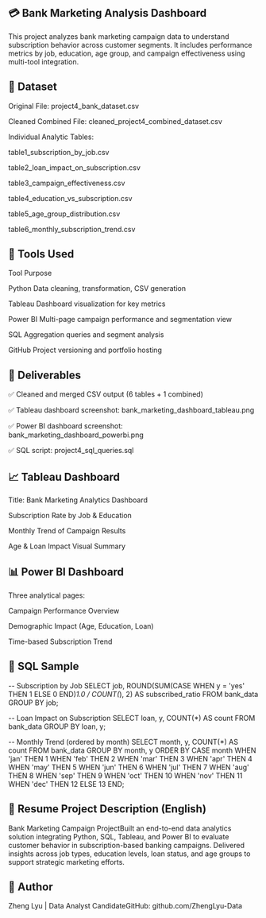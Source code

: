 ## 💳 Bank Marketing Analysis Dashboard

This project analyzes bank marketing campaign data to understand subscription behavior across customer segments. It includes performance metrics by job, education, age group, and campaign effectiveness using multi-tool integration.

## 📁 Dataset

Original File: project4_bank_dataset.csv

Cleaned Combined File: cleaned_project4_combined_dataset.csv

Individual Analytic Tables:

table1_subscription_by_job.csv

table2_loan_impact_on_subscription.csv

table3_campaign_effectiveness.csv

table4_education_vs_subscription.csv

table5_age_group_distribution.csv

table6_monthly_subscription_trend.csv

## 🔧 Tools Used

Tool                 Purpose

Python              Data cleaning, transformation, CSV generation

Tableau             Dashboard visualization for key metrics

Power BI            Multi-page campaign performance and segmentation view

SQL                 Aggregation queries and segment analysis

GitHub              Project versioning and portfolio hosting

## 📌 Deliverables

✅ Cleaned and merged CSV output (6 tables + 1 combined)

✅ Tableau dashboard screenshot: bank_marketing_dashboard_tableau.png

✅ Power BI dashboard screenshot: bank_marketing_dashboard_powerbi.png

✅ SQL script: project4_sql_queries.sql

## 📈 Tableau Dashboard

Title: Bank Marketing Analytics Dashboard

Subscription Rate by Job & Education

Monthly Trend of Campaign Results

Age & Loan Impact Visual Summary

## 📊 Power BI Dashboard

Three analytical pages:

Campaign Performance Overview

Demographic Impact (Age, Education, Loan)

Time-based Subscription Trend

## 🧮 SQL Sample

-- Subscription by Job
SELECT job, 
       ROUND(SUM(CASE WHEN y = 'yes' THEN 1 ELSE 0 END)*1.0 / COUNT(*), 2) AS subscribed_ratio
FROM bank_data
GROUP BY job;

-- Loan Impact on Subscription
SELECT loan, y, COUNT(*) AS count
FROM bank_data
GROUP BY loan, y;

-- Monthly Trend (ordered by month)
SELECT month, y, COUNT(*) AS count
FROM bank_data
GROUP BY month, y
ORDER BY 
  CASE month
    WHEN 'jan' THEN 1
    WHEN 'feb' THEN 2
    WHEN 'mar' THEN 3
    WHEN 'apr' THEN 4
    WHEN 'may' THEN 5
    WHEN 'jun' THEN 6
    WHEN 'jul' THEN 7
    WHEN 'aug' THEN 8
    WHEN 'sep' THEN 9
    WHEN 'oct' THEN 10
    WHEN 'nov' THEN 11
    WHEN 'dec' THEN 12
    ELSE 13
  END;

## 📄 Resume Project Description (English)

Bank Marketing Campaign ProjectBuilt an end-to-end data analytics solution integrating Python, SQL, Tableau, and Power BI to evaluate customer behavior in subscription-based banking campaigns. Delivered insights across job types, education levels, loan status, and age groups to support strategic marketing efforts.

## 📎 Author

Zheng Lyu | Data Analyst CandidateGitHub: github.com/ZhengLyu-Data

